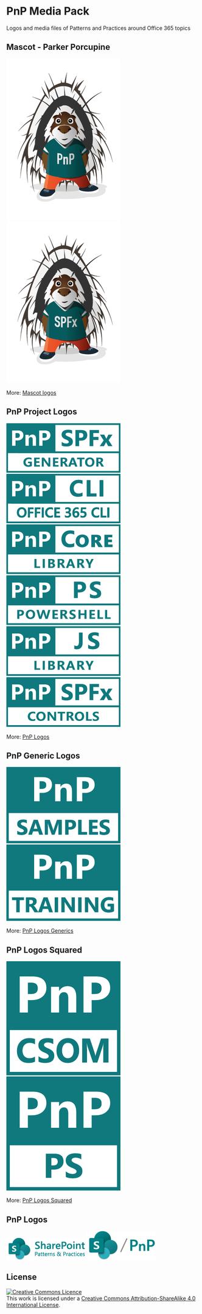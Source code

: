 # PnP Media Pack

Logos and media files of Patterns and Practices around Office 365 topics

## Mascot - Parker Porcupine

![Parker PnP](/parker/pnp/300w/parker.png)
![Parker SPFx](/parker/spfx/300w/parker-spfx.png)

More: [Mascot logos](/parker)

## PnP Project Logos

![pnp/generator-spfx](/pnp-logos/png/teal/300w/generator-spfx-teal-300.png)
![Office 365 CLI](/pnp-logos/png/teal/300w/office-365-cli-teal-300.png)
![PnP Core Library](/pnp-logos/png/teal/300w/pnp-core-library-teal-300.png)
![PnP PoweShell](/pnp-logos/png/teal/300w/pnp-powershell-teal-300.png)
![PnPJS](/pnp-logos/png/teal/300w/pnpjs-library-teal-300.png)
![PnP Reusable Controls](/pnp-logos/png/teal/300w/spfx-controls-teal-300.png)

More: [PnP Logos](/pnp-logos)

## PnP Generic Logos

![PnP Samples](/pnp-logos-generics/png/teal/300w/pnp-samples-teal-300.png)
![PnP Training](/pnp-logos-generics/png/teal/300w/pnp-training-teal-300.png)

More: [PnP Logos Generics](/pnp-logos-generics)

## PnP Logos Squared

![PnP CSOM](/pnp-logos-squared/png/teal/300w/pnp-csom-teal-300.png)
![PnP PowerShell](/pnp-logos-squared/png/teal/300w/pnp-ps-teal-300.png)

More: [PnP Logos Squared](/pnp-logos-squared)

## PnP Logos

![Long](/pnp-logos-sp/png/1x/SharePoint_PnP_logo_fullcolor.png)
![Short](/pnp-logos-sp/png/1x/SharePoint_PnP_mark_fullcolor.png)

## License

<a rel="license" href="http://creativecommons.org/licenses/by-sa/4.0/"><img alt="Creative Commons Licence" style="border-width:0" src="https://i.creativecommons.org/l/by-sa/4.0/88x31.png" /></a><br />This work is licensed under a <a rel="license" href="http://creativecommons.org/licenses/by-sa/4.0/">Creative Commons Attribution-ShareAlike 4.0 International License</a>.
